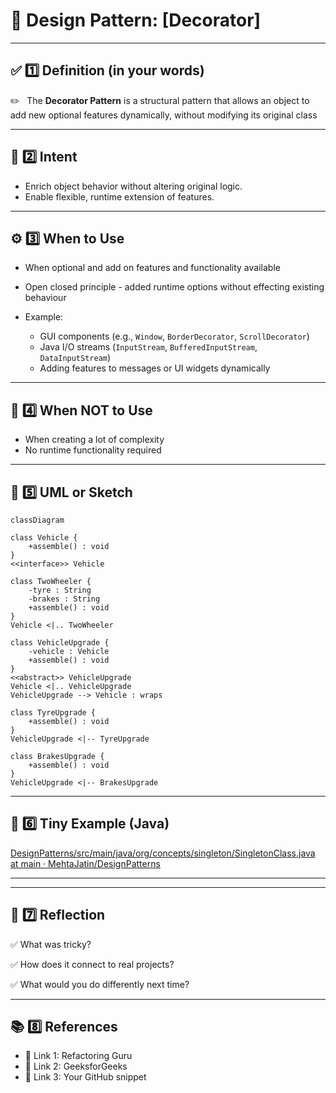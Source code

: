 # 📌 Design Pattern: [Decorator]

---

## ✅ 1️⃣ Definition (in your words)

✏️   The **Decorator Pattern** is a structural pattern that allows an object to add new optional features dynamically, without modifying its original class

---

## 🎯 2️⃣ Intent

- Enrich object behavior without altering original logic.
- Enable flexible, runtime extension of features.

---

## ⚙️ 3️⃣ When to Use

- When optional and add on features and functionality available
- Open closed principle - added runtime options without effecting existing behaviour

- Example:
    - GUI components (e.g., `Window`, `BorderDecorator`, `ScrollDecorator`)
    - Java I/O streams (`InputStream`, `BufferedInputStream`, `DataInputStream`)
    - Adding features to messages or UI widgets dynamically

---

## 🚫 4️⃣ When NOT to Use

- When creating a lot of complexity
- No runtime functionality required

---

## 🧩 5️⃣ UML or Sketch

```mermaid
classDiagram

class Vehicle {
    +assemble() : void
}
<<interface>> Vehicle

class TwoWheeler {
    -tyre : String
    -brakes : String
    +assemble() : void
}
Vehicle <|.. TwoWheeler

class VehicleUpgrade {
    -vehicle : Vehicle
    +assemble() : void
}
<<abstract>> VehicleUpgrade
Vehicle <|.. VehicleUpgrade
VehicleUpgrade --> Vehicle : wraps

class TyreUpgrade {
    +assemble() : void
}
VehicleUpgrade <|-- TyreUpgrade

class BrakesUpgrade {
    +assemble() : void
}
VehicleUpgrade <|-- BrakesUpgrade

```

---

## 📝 6️⃣ Tiny Example (Java)

[DesignPatterns/src/main/java/org/concepts/singleton/SingletonClass.java at main · MehtaJatin/DesignPatterns](https://github.com/MehtaJatin/DesignPatterns/blob/main/src/main/java/org/concepts/singleton/SingletonClass.java)

---

---

## 🧠 7️⃣ Reflection

✅ What was tricky?

✅ How does it connect to real projects?

✅ What would you do differently next time?

---

## 📚 8️⃣ References

- 📖 Link 1: Refactoring Guru
- 📖 Link 2: GeeksforGeeks
- 📖 Link 3: Your GitHub snippet